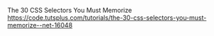 The 30 CSS Selectors You Must Memorize
https://code.tutsplus.com/tutorials/the-30-css-selectors-you-must-memorize--net-16048
